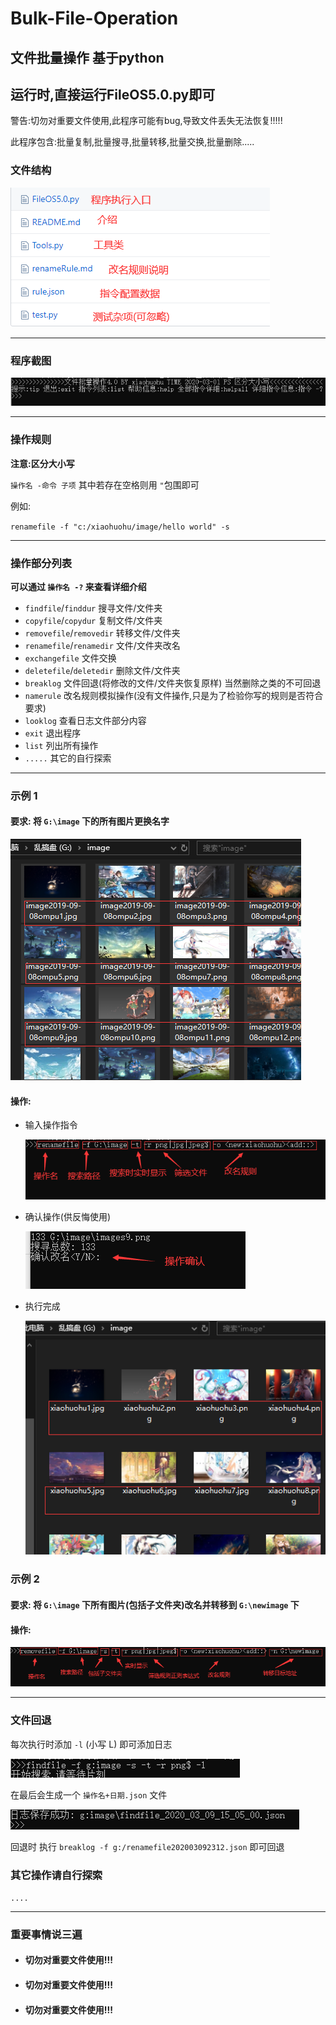 
# Bulk-File-Operation
## 文件批量操作 基于python
## 运行时,直接运行FileOS5.0.py即可

警告:切勿对重要文件使用,此程序可能有bug,导致文件丢失无法恢复!!!!!

此程序包含:批量复制,批量搜寻,批量转移,批量交换,批量删除.....

### 文件结构

![文件结构](./images/fileList.png)

*****

### 程序截图

![程序截图](./images/programon.png)

****

### 操作规则

**注意:区分大小写**

`操作名 -命令 子项` 其中若存在空格则用 `"`包围即可

例如:

`renamefile -f "c:/xiaohuohu/image/hello world" -s`

*****

### 操作部分列表

**可以通过 `操作名 -?` 来查看详细介绍**

+ `findfile`/`finddur` 搜寻文件/文件夹
+ `copyfile`/`copydur` 复制文件/文件夹
+ `removefile`/`removedir` 转移文件/文件夹
+ `renamefile`/`renamedir` 文件/文件夹改名
+ `exchangefile` 文件交换
+ `deletefile`/`deletedir` 删除文件/文件夹
+ `breaklog` 文件回退(将修改的文件/文件夹恢复原样) 当然删除之类的不可回退
+ `namerule` 改名规则模拟操作(没有文件操作,只是为了检验你写的规则是否符合要求)
+ `looklog` 查看日志文件部分内容
+ `exit` 退出程序
+ `list` 列出所有操作
+ `.....` 其它的自行探索

*****

### 示例 1

#### 要求: 将 `G:\image` 下的所有图片更换名字

![文件改名](./images/imagrename.png)

#### 操作:

+ 输入操作指令

    ![操作测试](./images/renametest.png)

+ 确认操作(供反悔使用)

    ![操作确认](./images/testcheck.png)

+ 执行完成

    ![执行完成](./images/renameover.png)


### 示例 2
#### 要求: 将 `G:\image` 下所有图片(包括子文件夹)改名并转移到 `G:\newimage` 下

#### 操作:

![转移操作](./images/remove.png)

****

### 文件回退

每次执行时添加 `-l` (小写 L) 即可添加日志

![日志](./images/logfind.png)

在最后会生成一个 `操作名+日期.json` 文件

![日志](./images/log.png)

回退时 执行 `breaklog -f g:/renamefile202003092312.json` 即可回退

### 其它操作请自行探索

`....`

****

### 重要事情说三遍

+ #### 切勿对重要文件使用!!!

+ #### 切勿对重要文件使用!!!

+ #### 切勿对重要文件使用!!!

